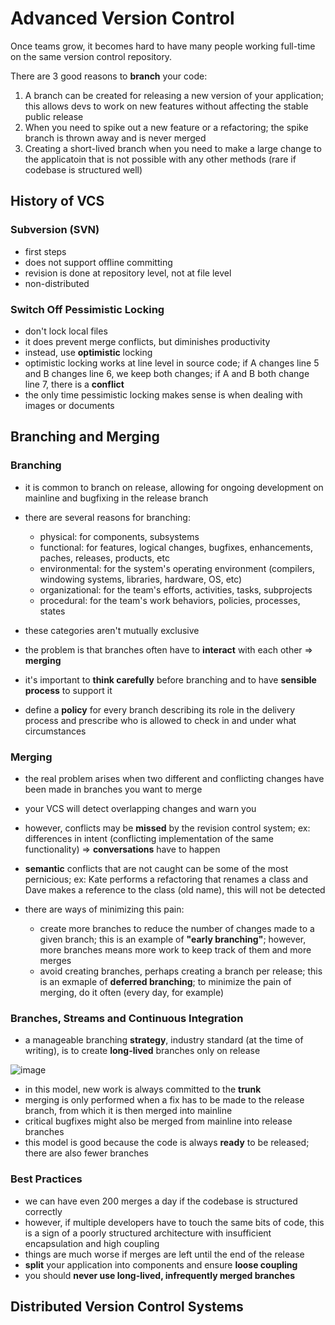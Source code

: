 # Advanced Version Control

Once teams grow, it becomes hard to have many people working full-time on the same version control repository.

There are 3 good reasons to **branch** your code:

1. A branch can be created for releasing a new version of your application; this allows devs to work on new features without affecting the stable public release
2. When you need to spike out a new feature or a refactoring; the spike branch is thrown away and is never merged
3. Creating a short-lived branch when you need to make a large change to the applicatoin that is not possible with any other methods (rare if codebase is structured well)

## History of VCS

### Subversion (SVN)

- first steps
- does not support offline committing
- revision is done at repository level, not at file level
- non-distributed

### Switch Off Pessimistic Locking

- don't lock local files
- it does prevent merge conflicts, but diminishes productivity
- instead, use **optimistic** locking
- optimistic locking works at line level in source code; if A changes line 5 and B changes line 6, we keep both changes; if A and B both change line 7, there is a **conflict**
- the only time pessimistic locking makes sense is when dealing with images or documents

## Branching and Merging

### Branching 

- it is common to branch on release, allowing for ongoing development on mainline and bugfixing in the release branch
- there are several reasons for branching:

  - physical: for components, subsystems
  - functional: for features, logical changes, bugfixes, enhancements, paches, releases, products, etc
  - environmental: for the system's operating environment (compilers, windowing systems, libraries, hardware, OS, etc)
  - organizational: for the team's efforts, activities, tasks, subprojects
  - procedural: for the team's work behaviors, policies, processes, states
 
- these categories aren't mutually exclusive
- the problem is that branches often have to **interact** with each other => **merging**
- it's important to **think carefully** before branching and to have **sensible process** to support it
- define a **policy** for every branch describing its role in the delivery process and prescribe who is allowed to check in and under what circumstances

### Merging

- the real problem arises when two different and conflicting changes have been made in branches you want to merge
- your VCS will detect overlapping changes and warn you
- however, conflicts may be **missed** by the revision control system; ex: differences in intent (conflicting implementation of the same functionality) => **conversations** have to happen
- **semantic** conflicts that are not caught can be some of the most pernicious; ex: Kate performs a refactoring that renames a class and Dave makes a reference to the class (old name), this will not be detected
- there are ways of minimizing this pain:

  - create more branches to reduce the number of changes made to a given branch; this is an example of **"early branching"**; however, more branches means more work to keep track of them and more merges
  - avoid creating branches, perhaps creating a branch per release; this is an exmaple of **deferred branching**; to minimize the pain of merging, do it often (every day, for example)
 
### Branches, Streams and Continuous Integration

- a manageable branching **strategy**, industry standard (at the time of writing), is to create **long-lived** branches only on release

![image](https://github.com/Mirciulica15/UTCN_Summer_2023_Repo/assets/36898665/883b71d4-cb6a-4c04-9bdf-a540ace0405a)

- in this model, new work is always committed to the **trunk**
- merging is only performed when a fix has to be made to the release branch, from which it is then merged into mainline
- critical bugfixes might also be merged from mainline into release branches
- this model is good because the code is always **ready** to be released; there are also fewer branches

### Best Practices

- we can have even 200 merges a day if the codebase is structured correctly
- however, if multiple developers have to touch the same bits of code, this is a sign of a poorly structured architecture with insufficient encapsulation and high coupling
- things are much worse if merges are left until the end of the release
- **split** your application into components and ensure **loose coupling**
- you should **never use long-lived, infrequently merged branches**

## Distributed Version Control Systems

























